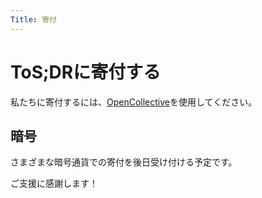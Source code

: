 ```yaml
---
Title: 寄付
---
```


# ToS;DRに寄付する

私たちに寄付するには、[OpenCollective](https://opencollective.com/tosdr)を使用してください。

## 暗号

さまざまな暗号通貨での寄付を後日受け付ける予定です。

ご支援に感謝します！
